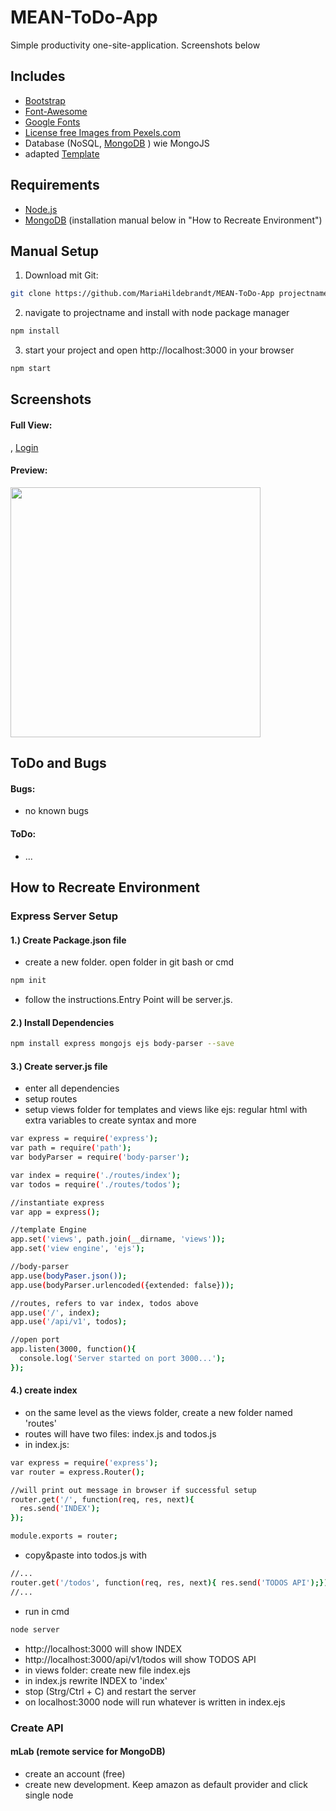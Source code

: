 # MEAN-ToDo-App

Simple productivity one-site-application. Screenshots below

## Includes
- [Bootstrap](http://getbootstrap.com/) 
- [Font-Awesome](http://fontawesome.io/)
- [Google Fonts](https://fonts.google.com/)
- [License free Images from Pexels.com](https://nodejs.org/en/) 
- Database (NoSQL, [MongoDB](https://www.mongodb.com/) ) wie MongoJS
- adapted [Template ](...)

## Requirements
- [Node.js](https://nodejs.org/en/)
- [MongoDB](https://www.mongodb.com/) (installation manual below in "How to Recreate Environment")

## Manual Setup
1. Download mit Git:
```bash
git clone https://github.com/MariaHildebrandt/MEAN-ToDo-App projectname
```
2. navigate to projectname and install with node package manager
```bash
npm install
```
3. start your project and open http://localhost:3000 in your browser
```bash
npm start
```

## Screenshots

#### Full View:
<p>
  <a href=""></a>,
  <a href="https://postimg.org/image/fxabdd09r/">Login</a>
</p>

#### Preview:
<p align="left">
  <img src="https://s19.postimg.org/8g13y5aqr/nodelogreg.png"  width="400px">
</p>

## ToDo and Bugs
#### Bugs: 
- no known bugs
#### ToDo: 
- ...

## How to Recreate Environment
### Express Server Setup
#### 1.) Create Package.json file
- create a new folder. open folder in git bash or cmd
```bash
npm init
```
- follow the instructions.Entry Point will be server.js. 
#### 2.) Install Dependencies
```bash
npm install express mongojs ejs body-parser --save
```
#### 3.) Create server.js file
- enter all dependencies
- setup routes
- setup views folder for templates and views like ejs: regular html with extra variables to create syntax and more
```bash
var express = require('express');
var path = require('path');
var bodyParser = require('body-parser');

var index = require('./routes/index');
var todos = require('./routes/todos');

//instantiate express
var app = express();

//template Engine
app.set('views', path.join(__dirname, 'views'));
app.set('view engine', 'ejs');

//body-parser
app.use(bodyPaser.json());
app.use(bodyParser.urlencoded({extended: false}));

//routes, refers to var index, todos above
app.use('/', index);
app.use('/api/v1', todos);

//open port
app.listen(3000, function(){
  console.log('Server started on port 3000...');
});
```
#### 4.) create index
- on the same level as the views folder, create a new folder named 'routes'
- routes will have two files: index.js and todos.js
- in index.js:
```bash
var express = require('express');
var router = express.Router();

//will print out message in browser if successful setup
router.get('/', function(req, res, next){
  res.send('INDEX');
});

module.exports = router;
```
- copy&paste into todos.js with 
```bash
//...
router.get('/todos', function(req, res, next){ res.send('TODOS API');});
//...
```
- run in cmd 
```bash
node server
```
- http://localhost:3000 will show INDEX
- http://localhost:3000/api/v1/todos will show TODOS API
- in views folder: create new file index.ejs 
- in index.js rewrite INDEX to 'index'
- stop (Strg/Ctrl + C) and restart the server
- on localhost:3000 node will run whatever is written in index.ejs

### Create API
#### mLab (remote service for MongoDB)
- create an account (free)
- create new development. Keep amazon as default provider and click single node
